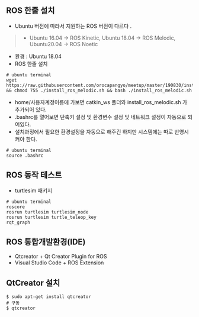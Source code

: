 ## ROS 한줄 설치 
* Ubuntu 버전에 따라서 지원하는 ROS 버전이 다르다 .
> * Ubuntu 16.04 -> ROS Kinetic, Ubuntu 18.04 -> ROS Melodic, Ubuntu20.04 -> ROS Noetic
* 환경 : Ubuntu 18.04 
* ROS 한줄 설치 
```
# ubuntu terminal
wget https://raw.githubusercontent.com/orocapangyo/meetup/master/190830/install_ros_melodic.sh && chmod 755 ./install_ros_melodic.sh && bash ./install_ros_melodic.sh
```
* home/사용자계정이름에 가보면 catkin_ws 폴더와 install_ros_melodic.sh 가 추가되어 있다. 
* .bashrc를 열어보면 단축키 설정 및 환경변수 설정 및 네트워크 설정이 자동으로 되어있다.
* 설치과정에서 필요한 환경설정을 자동으로 해주긴 하지만 시스템에는 따로 반영시켜야 한다.
```
# ubuntu terminal
source .bashrc
```

## ROS 동작 테스트 
* turtlesim 패키지 
```
# ubuntu terminal
roscore
rosrun turtlesim turtlesim_node
rosrun turtlesim turtle_teleop_key
rqt_graph
```

## ROS 통합개발환경(IDE)
* Qtcreator + Qt Creator Plugin for ROS
* Visual Studio Code + ROS Extension

## QtCreator 설치
```
$ sudo apt-get install qtcreator
# 구동
$ qtcreator 
```
